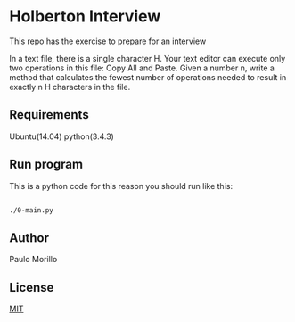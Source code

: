 # Holberton Interview

This repo has the exercise to prepare for an interview

In a text file, there is a single character H. Your text editor can execute only two operations in this file: Copy All and Paste. Given a number n, write a method that calculates the fewest number of operations needed to result in exactly n H characters in the file.

## Requirements

Ubuntu(14.04)
python(3.4.3)

## Run program

This is a python code for this reason you should run like this:

```bash

./0-main.py


```


## Author
Paulo Morillo

## License
[MIT](https://choosealicense.com/licenses/mit/)
